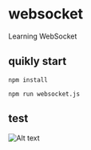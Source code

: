 # websocket

Learning WebSocket

## quikly start

```npm install```

```npm run websocket.js```

## test

![Alt text](test.gif)